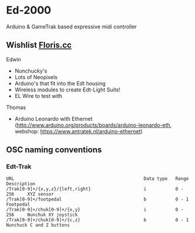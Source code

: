 # Ed-2000
Arduino &amp; GameTrak based expressive midi controller

## Wishlist [Floris.cc](http://www.floris.cc)

Edwin

* Nunchucky's
* Lots of Neopixels
* Arduino's that fit into the Edt housing
* Wireless modules to create Edt-Light Suits!
* EL Wire to test with

Thomas

* Arduino Leonardo with Ethernet (http://www.arduino.org/products/boards/arduino-leonardo-eth, webshop: https://www.antratek.nl/arduino-ethernet)


## OSC naming conventions

### Edt-Trak

```
URL                                                 Data type   Range       Description
/Trak[0-9]+/{x,y,z}/{left,right}                    i           0 - 256     XYZ sensor
/Trak[0-9]+/footpedal                               b           0 - 1       Footpedal
/Trak[0-9]+/chuk[0-9]+/{x,y}                        i           0 - 256     Nunchuk XY joystick
/Trak[0-9]+/chuk[0-9]+/{c,z}                        b           0 - 1       Nunchuck C and Z buttons
```
